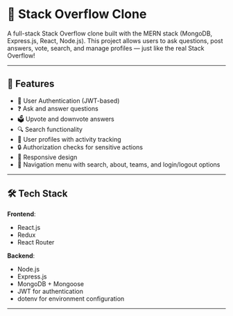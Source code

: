 # 💬 Stack Overflow Clone

A full-stack Stack Overflow clone built with the MERN stack (MongoDB, Express.js, React, Node.js). This project allows users to ask questions, post answers, vote, search, and manage profiles — just like the real Stack Overflow!

---

## 🚀 Features

- 🔐 User Authentication (JWT-based)
- ❓ Ask and answer questions
- 🗳️ Upvote and downvote answers
- 🔍 Search functionality
- 👥 User profiles with activity tracking
- 🔒 Authorization checks for sensitive actions
- 📱 Responsive design
- 🧭 Navigation menu with search, about, teams, and login/logout options

---

## 🛠️ Tech Stack

**Frontend**:
- React.js 
- Redux
- React Router


**Backend**:
- Node.js
- Express.js
- MongoDB + Mongoose
- JWT for authentication
- dotenv for environment configuration

---


